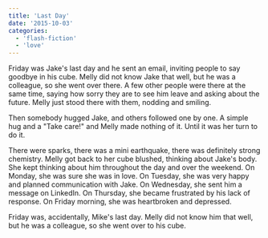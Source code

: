 ```yaml
---
title: 'Last Day'
date: '2015-10-03'
categories:
  - 'flash-fiction'
  - 'love'
---
```


Friday was Jake's last day and he sent an email, inviting people to say goodbye
in his cube. Melly did not know Jake that well, but he was a colleague, so she
went over there. A few other people were there at the same time, saying how
sorry they are to see him leave and asking about the future. Melly just stood
there with them, nodding and smiling.

Then somebody hugged Jake, and others followed one by one. A simple hug and a
"Take care!" and Melly made nothing of it. Until it was her turn to do it.

There were sparks, there was a mini earthquake, there was definitely strong
chemistry. Melly got back to her cube blushed, thinking about Jake's body. She
kept thinking about him throughout the day and over the weekend. On Monday, she
was sure she was in love. On Tuesday, she was very happy and planned
communication with Jake. On Wednesday, she sent him a message on LinkedIn. On
Thursday, she became frustrated by his lack of response. On Friday morning, she
was heartbroken and depressed.

Friday was, accidentally, Mike's last day. Melly did not know him that well, but
he was a colleague, so she went over to his cube.
